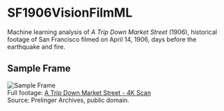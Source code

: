 # SF1906VisionFilmML
Machine learning analysis of *A Trip Down Market Street* (1906), historical footage of San Francisco filmed on April 14, 1906, days before the earthquake and fire.

## Sample Frame
![Sample Frame](images/market_street_1906_frame.jpg)  
Full footage: [A Trip Down Market Street - 4K Scan](https://archive.org/details/MarketStreet19064KScan20181016)  
Source: Prelinger Archives, public domain.
